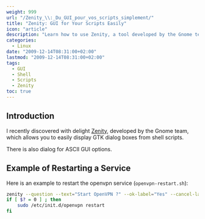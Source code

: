 ```yaml
---
weight: 999
url: "/Zenity_\\:_Du_GUI_pour_vos_scripts_simplement/"
title: "Zenity: GUI for Your Scripts Easily"
icon: "article"
description: "Learn how to use Zenity, a tool developed by the Gnome team that allows you to easily display GTK dialog boxes from shell scripts."
categories: 
  - Linux
date: "2009-12-14T08:31:00+02:00"
lastmod: "2009-12-14T08:31:00+02:00"
tags:
  - GUI
  - Shell
  - Scripts
  - Zenity
toc: true
---
```


## Introduction

I recently discovered with delight [Zenity](https://library.gnome.org/users/zenity/index.html.fr), developed by the Gnome team, which allows you to easily display GTK dialog boxes from shell scripts.

There is also dialog for ASCII GUI options.

## Example of Restarting a Service

Here is an example to restart the openvpn service (`openvpn-restart.sh`):

```bash
zenity --question --text="Start OpenVPN ?" --ok-label="Yes" --cancel-label="No"
if [ $? = 0 ] ; then
    sudo /etc/init.d/openvpn restart
fi
```
